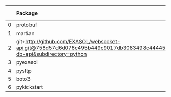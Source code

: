 <!-- markdown-link-check-disable -->

|    | Package                                                                                                                       | Version in 4.1.0     | Version in 4.2.0     | Status   |
|---:|:------------------------------------------------------------------------------------------------------------------------------|:---------------------|:---------------------|:---------|
|  0 | protobuf                                                                                                                      | 3.17.3               | 3.17.3               |          |
|  1 | martian                                                                                                                       | 1.4                  | 1.4                  |          |
|  2 | git+http://github.com/EXASOL/websocket-api.git@758d57d6d076c495b449c9017db3083498c44445#egg=exasol-db-api&subdirectory=python | No version specified | No version specified |          |
|  3 | pyexasol                                                                                                                      | 0.20.0               | 0.20.0               |          |
|  4 | pysftp                                                                                                                        | 0.2.9                | 0.2.9                |          |
|  5 | boto3                                                                                                                         | 1.17.96              | 1.17.96              |          |
|  6 | pykickstart                                                                                                                   | 3.33                 | 3.33                 |          |